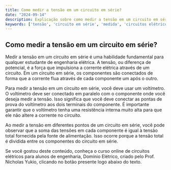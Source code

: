 ```yaml
---
title: Como medir a tensão em um circuito em série?
date: "2024-09-14"
description: Explicação sobre como medir a tensão em um circuito em série, focando em conceitos fundamentais de circuitos elétricos.
keywords: ['tensão', 'circuito em série', 'medida', 'circuitos elétricos']
---
```


## Como medir a tensão em um circuito em série?

Medir a tensão em um circuito em série é uma habilidade fundamental para qualquer estudante de engenharia elétrica. A tensão, ou diferença de potencial, é a força que impulsiona a corrente elétrica através de um circuito. Em um circuito em série, os componentes são conectados de forma que a corrente flua através de cada componente um após o outro.

Para medir a tensão em um circuito em série, você deve usar um voltímetro. O voltímetro deve ser conectado em paralelo com o componente onde você deseja medir a tensão. Isso significa que você deve conectar as pontas de prova do voltímetro aos dois terminais do componente. É importante garantir que o voltímetro tenha uma resistência interna muito alta para que ele não altere a corrente no circuito.

Ao medir a tensão em diferentes pontos de um circuito em série, você pode observar que a soma das tensões em cada componente é igual à tensão total fornecida pela fonte de alimentação. Isso ocorre porque a tensão total é dividida entre os componentes do circuito em série.

Se você gostou deste conteúdo, conheça o curso online de circuitos elétricos para alunos de engenharia, Domínio Elétrico, criado pelo Prof. Nicholas Yukio, clicando no botão presente logo abaixo do texto.